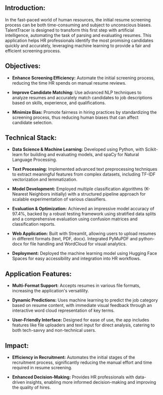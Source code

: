 ## Introduction:

In the fast-paced world of human resources, the initial resume screening process can be both time-consuming and subject to unconscious biases. TalentTracer is designed to transform this first step with artificial intelligence, automating the task of parsing and evaluating resumes. This application helps HR professionals identify the most promising candidates quickly and accurately, leveraging machine learning to provide a fair and efficient screening process.

## Objectives:

* **Enhance Screening Efficiency:** Automate the initial screening process, reducing the time HR spends on manual resume reviews.
  
* **Improve Candidate Matching:** Use advanced NLP techniques to analyze resumes and accurately match candidates to job descriptions based on skills, experience, and qualifications.
  
* **Minimize Bias:** Promote fairness in hiring practices by standardizing the screening process, thus reducing human biases that can affect candidate selection.

## Technical Stack:

* **Data Science & Machine Learning:** Developed using Python, with Scikit-learn for building and evaluating models, and spaCy for Natural Language Processing.

* **Text Processing:** Implemented advanced text preprocessing techniques to extract meaningful features from complex datasets, including TF-IDF vectorization and lemmatization.

* **Model Development:** Employed multiple classification algorithms (K-Nearest Neighbors initially) with a structured pipeline approach for scalable experimentation of various classifiers.

* **Evaluation & Optimization:** Achieved an impressive model accuracy of 97.4%, backed by a robust testing framework using stratified data splits and a comprehensive evaluation using confusion matrices and classification reports.
  
* **Web Application:** Built with Streamlit, allowing users to upload resumes in different formats (text, PDF, docx). Integrated PyMuPDF and python-docx for file handling and WordCloud for visual analytics.
  
* **Deployment:** Deployed the machine learning model using Hugging Face Spaces for easy accessibility and integration into HR workflows.
  
## Application Features:

* **Multi-Format Support:** Accepts resumes in various file formats, increasing the application's versatility.
  
* **Dynamic Predictions:** Uses machine learning to predict the job category based on resume content, with immediate visual feedback through an interactive word cloud representation of key terms.
  
* **User-Friendly Interface:** Designed for ease of use, the app includes features like file uploaders and text input for direct analysis, catering to both tech-savvy and non-technical users.
  
## Impact:

* **Efficiency in Recruitment:** Automates the initial stages of the recruitment process, significantly reducing the manual effort and time required in resume screening.
  
* **Enhanced Decision-Making:** Provides HR professionals with data-driven insights, enabling more informed decision-making and improving the quality of hires.

